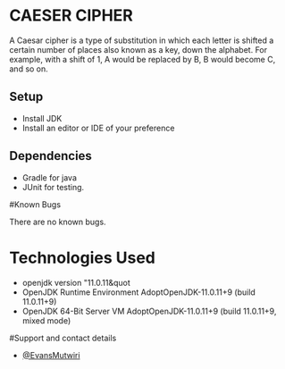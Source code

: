 # CAESER CIPHER
A Caesar cipher is a type of substitution in which each letter is shifted a certain number of places also known as a key, down the alphabet.
For example, with a shift of 1, A would be replaced by B, B would become C, and so on.

## Setup
- Install JDK
- Install an editor or IDE of your preference

## Dependencies
- Gradle for java
- JUnit for testing.

#Known Bugs

There are no known bugs.

# Technologies Used
- openjdk version &quot;11.0.11&quot
- OpenJDK Runtime Environment AdoptOpenJDK-11.0.11+9 (build 11.0.11+9)
- OpenJDK 64-Bit Server VM AdoptOpenJDK-11.0.11+9 (build 11.0.11+9, mixed mode)

#Support and contact details
- [@EvansMutwiri](https://github.com/EvansMutwiri)
